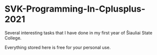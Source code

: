 # SVK-Programming-In-Cplusplus-2021
Several interesting tasks that I have done in my first year of Šiauliai State College.

Everything stored here is free for your personal use.
